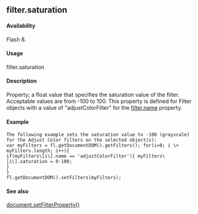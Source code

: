 ## filter.saturation

#### Availability

Flash 8.

#### Usage

filter.saturation

#### Description

Property; a float value that specifies the saturation value of the filter. Acceptable values are from -100 to 100. This property is defined for Filter objects with a value of "adjustColorFilter" for the [filter.name](#_bookmark440) property.

#### Example

```
The following example sets the saturation value to -100 (grayscale) for the Adjust Color filters on the selected object(s):
var myFilters = fl.getDocumentDOM().getFilters(); for(i=0; i \< myFilters.length; i++){
if(myFilters\[i\].name == 'adjustColorFilter'){ myFilters\[i\].saturation = 0-100;
}
}
fl.getDocumentDOM().setFilters(myFilters);

```
#### See also

[document.setFilterProperty()](#_bookmark289)
